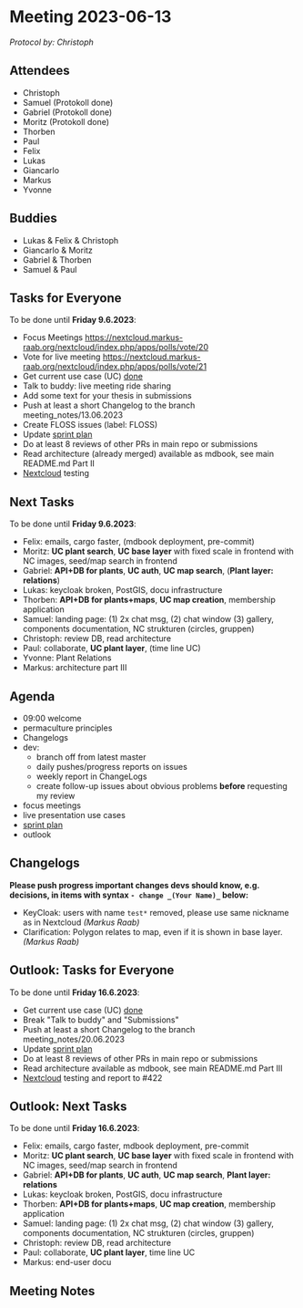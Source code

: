 # Meeting 2023-06-13

_Protocol by: Christoph_

## Attendees

- Christoph
- Samuel (Protokoll done)
- Gabriel (Protokoll done)
- Moritz (Protokoll done)
- Thorben
- Paul
- Felix
- Lukas
- Giancarlo
- Markus
- Yvonne

## Buddies

- Lukas & Felix & Christoph
- Giancarlo & Moritz
- Gabriel & Thorben
- Samuel & Paul

## Tasks for Everyone

To be done until **Friday 9.6.2023**:

- Focus Meetings https://nextcloud.markus-raab.org/nextcloud/index.php/apps/polls/vote/20
- Vote for live meeting https://nextcloud.markus-raab.org/nextcloud/index.php/apps/polls/vote/21
- Get current use case (UC) [done](doc/usecases/README.md)
- Talk to buddy: live meeting ride sharing
- Add some text for your thesis in submissions
- Push at least a short Changelog to the branch meeting_notes/13.06.2023
- Create FLOSS issues (label: FLOSS)
- Update [sprint plan](https://github.com/orgs/ElektraInitiative/projects/4/)
- Do at least 8 reviews of other PRs in main repo or submissions
- Read architecture (already merged) available as mdbook, see main README.md Part II
- [Nextcloud](https://cloud.permaplant.net) testing

## Next Tasks

To be done until **Friday 9.6.2023**:

- Felix: emails, cargo faster, (mdbook deployment, pre-commit)
- Moritz: **UC plant search**, **UC base layer** with fixed scale in frontend with NC images, seed/map search in frontend
- Gabriel: **API+DB for plants**, **UC auth**, **UC map search**, (**Plant layer: relations**)
- Lukas: keycloak broken, PostGIS, docu infrastructure
- Thorben: **API+DB for plants+maps**, **UC map creation**, membership application
- Samuel: landing page: (1) 2x chat msg, (2) chat window (3) gallery, components documentation, NC strukturen (circles, gruppen)
- Christoph: review DB, read architecture
- Paul: collaborate, **UC plant layer**, (time line UC)
- Yvonne: Plant Relations
- Markus: architecture part III

## Agenda

- 09:00 welcome
- permaculture principles
- Changelogs
- dev:
  - branch off from latest master
  - daily pushes/progress reports on issues
  - weekly report in ChangeLogs
  - create follow-up issues about obvious problems **before** requesting my review
- focus meetings
- live presentation use cases
- [sprint plan](https://github.com/orgs/ElektraInitiative/projects/4/)
- outlook

## Changelogs

**Please push progress important changes devs should know, e.g. decisions, in items with syntax `- change _(Your Name)_` below:**

- KeyCloak: users with name `test*` removed, please use same nickname as in Nextcloud _(Markus Raab)_
- Clarification: Polygon relates to map, even if it is shown in base layer. _(Markus Raab)_

## Outlook: Tasks for Everyone

To be done until **Friday 16.6.2023**:

- Get current use case (UC) [done](doc/usecases/README.md)
- Break "Talk to buddy" and "Submissions"
- Push at least a short Changelog to the branch meeting_notes/20.06.2023
- Update [sprint plan](https://github.com/orgs/ElektraInitiative/projects/4/)
- Do at least 8 reviews of other PRs in main repo or submissions
- Read architecture available as mdbook, see main README.md Part III
- [Nextcloud](https://cloud.permaplant.net) testing and report to #422

## Outlook: Next Tasks

To be done until **Friday 16.6.2023**:

- Felix: emails, cargo faster, mdbook deployment, pre-commit
- Moritz: **UC plant search**, **UC base layer** with fixed scale in frontend with NC images, seed/map search in frontend
- Gabriel: **API+DB for plants**, **UC auth**, **UC map search**, **Plant layer: relations**
- Lukas: keycloak broken, PostGIS, docu infrastructure
- Thorben: **API+DB for plants+maps**, **UC map creation**, membership application
- Samuel: landing page: (1) 2x chat msg, (2) chat window (3) gallery, components documentation, NC strukturen (circles, gruppen)
- Christoph: review DB, read architecture
- Paul: collaborate, **UC plant layer**, time line UC
- Markus: end-user docu

## Meeting Notes
